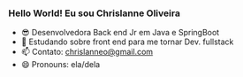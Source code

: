 ### Hello World! Eu sou Chrislanne Oliveira

- 😎 Desenvolvedora Back end Jr em Java e SpringBoot
- 🌱 Estudando sobre front end para me tornar Dev. fullstack
- 📫 Contato: chrislanneo@gmail.com
- 😄 Pronouns: ela/dela
 
